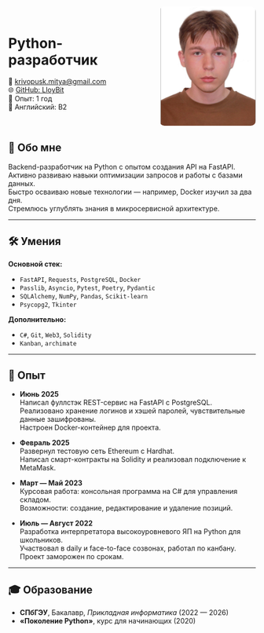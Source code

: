 <div style="display: flex; align-items: center; justify-content: space-between; gap: 20px;">

  <div>
    <h1><strong>Python-разработчик</strong></h1>
    <p>
      📧 <a href="mailto:krivopusk.mitya@gmail.com">krivopusk.mitya@gmail.com</a><br>
      🌐 <a href="https://github.com/LloyBit">GitHub: LloyBit</a><br>
      📆 Опыт: 1 год<br>
      🗽 Английский: B2
    </p>
  </div>

  <div>
    <img src="pfp.png" width="200" style="border-radius: 10px;">
  </div>

</div>

## 🧠 Обо мне

Backend-разработчик на Python с опытом создания API на FastAPI.  
Активно развиваю навыки оптимизации запросов и работы с базами данных.  
Быстро осваиваю новые технологии — например, Docker изучил за два дня.  
Стремлюсь углублять знания в микросервисной архитектуре.

---

## 🛠 Умения

**Основной стек:**

- `FastAPI`, `Requests`, `PostgreSQL`, `Docker`
- `Passlib`, `Asyncio`, `Pytest`, `Poetry`, `Pydantic`
- `SQLAlchemy`, `NumPy`, `Pandas`, `Scikit-learn`
- `Psycopg2`, `Tkinter`

**Дополнительно:**

- `C#`, `Git`, `Web3`, `Solidity`
- `Kanban`, `archimate`

---

## 💼 Опыт

- **Июнь 2025**  
  Написал фуллстэк REST-сервис на FastAPI с PostgreSQL.  
  Реализовано хранение логинов и хэшей паролей, чувствительные данные зашифрованы.  
  Настроен Docker-контейнер для проекта.

- **Февраль 2025**  
  Развернул тестовую сеть Ethereum с Hardhat.  
  Написал смарт-контракты на Solidity и реализовал подключение к MetaMask.

- **Март — Май 2023**  
  Курсовая работа: консольная программа на C# для управления складом.  
  Возможности: создание, редактирование и удаление позиций.

- **Июль — Август 2022**  
  Разработка интерпретатора высокоуровневого ЯП на Python для школьников.  
  Участвовал в daily и face-to-face созвонах, работал по канбану.  
  Проект заморожен по срокам.

---

## 🎓 Образование

- **СПбГЭУ**, Бакалавр, _Прикладная информатика_ (2022 — 2026)
- **«Поколение Python»**, курс для начинающих (2020)

